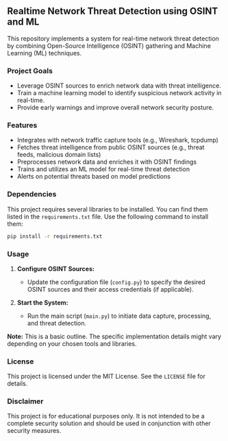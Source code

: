 ## Realtime Network Threat Detection using OSINT and ML

This repository implements a system for real-time network threat detection by combining Open-Source Intelligence (OSINT) gathering and Machine Learning (ML) techniques. 

### Project Goals

* Leverage OSINT sources to enrich network data with threat intelligence.
* Train a machine learning model to identify suspicious network activity in real-time.
* Provide early warnings and improve overall network security posture.

### Features

* Integrates with network traffic capture tools (e.g., Wireshark, tcpdump)
* Fetches threat intelligence from public OSINT sources (e.g., threat feeds, malicious domain lists)
* Preprocesses network data and enriches it with OSINT findings
* Trains and utilizes an ML model for real-time threat detection
* Alerts on potential threats based on model predictions

### Dependencies

This project requires several libraries to be installed. You can find them listed in the `requirements.txt` file. Use the following command to install them:

```bash
pip install -r requirements.txt
```

### Usage

1. **Configure OSINT Sources:**
    * Update the configuration file (`config.py`) to specify the desired OSINT sources and their access credentials (if applicable).

2. **Start the System:**
    * Run the main script (`main.py`) to initiate data capture, processing, and threat detection.

**Note:** This is a basic outline. The specific implementation details might vary depending on your chosen tools and libraries.


### License

This project is licensed under the MIT License. See the `LICENSE` file for details.

### Disclaimer

This project is for educational purposes only. It is not intended to be a complete security solution and should be used in conjunction with other security measures.
